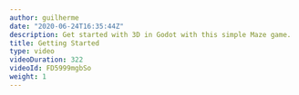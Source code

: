 ```yaml
---
author: guilherme
date: "2020-06-24T16:35:44Z"
description: Get started with 3D in Godot with this simple Maze game.
title: Getting Started
type: video
videoDuration: 322
videoId: FD5999mgbSo
weight: 1
---
```


